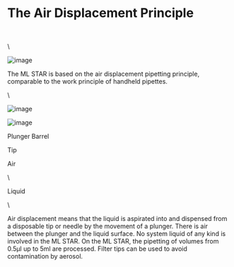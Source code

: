 # The Air Displacement Principle‌

‌

\


![image](../../../.gitbook/assets/Image\_1355.png)

The ML STAR is based on the air displacement pipetting principle, comparable to the work principle of handheld pipettes.

\


![image](../../../.gitbook/assets/Image\_1356.png)

![image](../../../.gitbook/assets/Image\_1357.png)

Plunger Barrel

Tip

Air

\


Liquid

\


Air displacement means that the liquid is aspirated into and dispensed from a disposable tip or needle by the movement of a plunger. There is air between the plunger and the liquid surface. No system liquid of any kind is involved in the ML STAR. On the ML STAR, the pipetting of volumes from 0.5µl up to 5ml are processed. Filter tips can be used to avoid contamination by aerosol.
